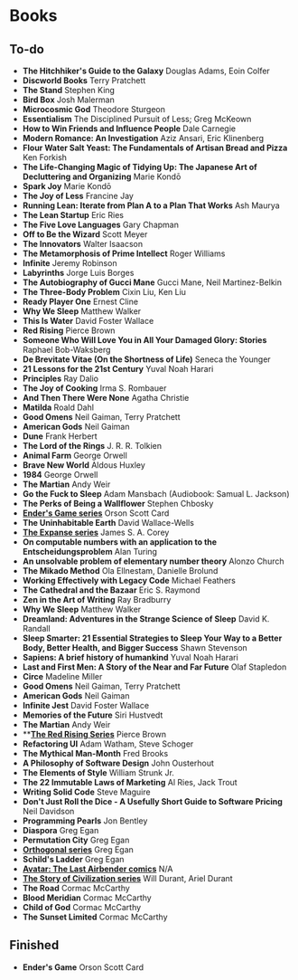 # Books

## To-do
* **The Hitchhiker's Guide to the Galaxy** Douglas Adams, Eoin Colfer
* **Discworld Books** Terry Pratchett
* **The Stand** Stephen King
* **Bird Box** Josh Malerman
* **Microcosmic God** Theodore Sturgeon
* **Essentialism** The Disciplined Pursuit of Less; Greg McKeown
* **How to Win Friends and Influence People** Dale Carnegie
* **Modern Romance: An Investigation** Aziz Ansari, Eric Klinenberg
* **Flour Water Salt Yeast: The Fundamentals of Artisan Bread and Pizza** Ken Forkish
* **The Life-Changing Magic of Tidying Up: The Japanese Art of Decluttering and Organizing** Marie Kondō
* **Spark Joy** Marie Kondō
* **The Joy of Less** Francine Jay
* **Running Lean: Iterate from Plan A to a Plan That Works** Ash Maurya
* **The Lean Startup** Eric Ries
* **The Five Love Languages** Gary Chapman
* **Off to Be the Wizard** Scott Meyer
* **The Innovators** Walter Isaacson
* **The Metamorphosis of Prime Intellect** Roger Williams
* **Infinite** Jeremy Robinson
* **Labyrinths** Jorge Luis Borges
* **The Autobiography of Gucci Mane** Gucci Mane, Neil Martinez-Belkin
* **The Three-Body Problem** Cixin Liu, Ken Liu
* **Ready Player One** Ernest Cline
* **Why We Sleep** Matthew Walker
* **This Is Water** David Foster Wallace
* **Red Rising** Pierce Brown
* **Someone Who Will Love You in All Your Damaged Glory: Stories** Raphael Bob-Waksberg
* **De Brevitate Vitae (On the Shortness of Life)** Seneca the Younger
* **21 Lessons for the 21st Century** Yuval Noah Harari
* **Principles** Ray Dalio
* **The Joy of Cooking** Irma S. Rombauer
* **And Then There Were None** Agatha Christie
* **Matilda** Roald Dahl
* **Good Omens** Neil Gaiman, Terry Pratchett
* **American Gods** Neil Gaiman
* **Dune** Frank Herbert
* **The Lord of the Rings** J. R. R. Tolkien
* **Animal Farm** George Orwell
* **Brave New World** Aldous Huxley
* **1984** George Orwell
* **The Martian** Andy Weir
* **Go the Fuck to Sleep** Adam Mansbach (Audiobook: Samual L. Jackson)
* **The Perks of Being a Wallflower** Stephen Chbosky
* [**Ender's Game series**](https://www.wikiwand.com/en/Ender%27s_Game_(series)) Orson Scott Card
* **The Uninhabitable Earth** David Wallace-Wells
* [**The Expanse series**](https://www.wikiwand.com/en/The_Expanse_(novel_series)) James S. A. Corey
* **On computable numbers with an application to the Entscheidungsproblem** Alan Turing
* **An unsolvable problem of elementary number theory** Alonzo Church
* **The Mikado Method** Ola Ellnestam, Danielle Brolund
* **Working Effectively with Legacy Code** Michael Feathers
* **The Cathedral and the Bazaar** Eric S. Raymond
* **Zen in the Art of Writing** Ray Bradburry
* **Why We Sleep** Matthew Walker
* **Dreamland: Adventures in the Strange Science of Sleep** David K. Randall
* **Sleep Smarter: 21 Essential Strategies to Sleep Your Way to a Better Body, Better Health, and Bigger Success** Shawn Stevenson
* **Sapiens: A brief history of humankind** Yuval Noah Harari
* **Last and First Men: A Story of the Near and Far Future** Olaf Stapledon
* **Circe** Madeline Miller
* **Good Omens** Neil Gaiman, Terry Pratchett
* **American Gods** Neil Gaiman
* **Infinite Jest** David Foster Wallace
* **Memories of the Future** Siri Hustvedt
* **The Martian** Andy Weir
* **[**The Red Rising Series**](https://en.wikipedia.org/wiki/Red_Rising) Pierce Brown
* **Refactoring UI** Adam Watham, Steve Schoger
* **The Mythical Man-Month** Fred Brooks
* **A Philosophy of Software Design** John Ousterhout
* **The Elements of Style** William Strunk Jr.
* **The 22 Immutable Laws of Marketing** Al Ries, Jack Trout
* **Writing Solid Code** Steve Maguire
* **Don't Just Roll the Dice - A Usefully Short Guide to Software Pricing** Neil Davidson
* **Programming Pearls** Jon Bentley
* **Diaspora** Greg Egan
* **Permutation City** Greg Egan
* [**Orthogonal series**](https://en.wikipedia.org/wiki/Orthogonal_(series)) Greg Egan
* **Schild's Ladder** Greg Egan
* [**Avatar: The Last Airbender comics**](https://en.wikipedia.org/wiki/Avatar:_The_Last_Airbender_(comics)) N/A
* [**The Story of Civilization series**](https://en.wikipedia.org/wiki/The_Story_of_Civilization) Will Durant, Ariel Durant
* **The Road** Cormac McCarthy
* **Blood Meridian** Cormac McCarthy
* **Child of God** Cormac McCarthy
* **The Sunset Limited** Cormac McCarthy

## Finished
* **Ender's Game** Orson Scott Card
